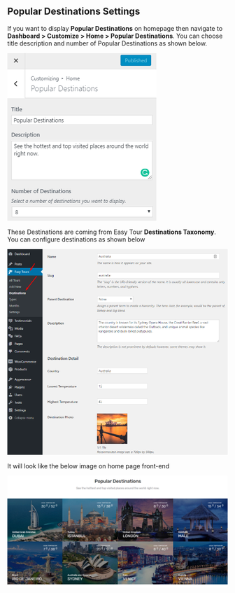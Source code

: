 ## **Popular Destinations Settings**

If you want to display **Popular Destinations** on homepage then navigate to **Dashboard > Customize > Home > Popular Destinations**. You can choose title description and number of Popular Destinations as shown below.

![img](../../img/homepage-popular-destinations.png)

These Destinations are coming from Easy Tour **Destinations Taxonomy**. You can configure destinations as shown below

![img](../../img/popular-destinations-setting.png)

It will look like the below image on home page front-end

![img](../../img/homepage-popular-destinations-front.png)
